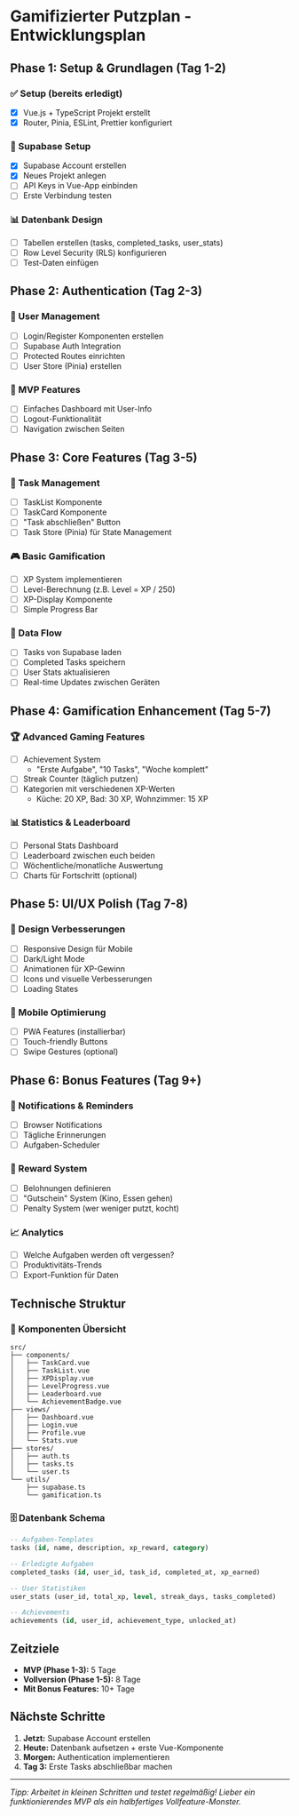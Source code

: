 # Gamifizierter Putzplan - Entwicklungsplan

## Phase 1: Setup & Grundlagen (Tag 1-2)

### ✅ Setup (bereits erledigt)
- [x] Vue.js + TypeScript Projekt erstellt
- [x] Router, Pinia, ESLint, Prettier konfiguriert

### 🔧 Supabase Setup
- [x] Supabase Account erstellen
- [x] Neues Projekt anlegen
- [ ] API Keys in Vue-App einbinden
- [ ] Erste Verbindung testen

### 📊 Datenbank Design
- [ ] Tabellen erstellen (tasks, completed_tasks, user_stats)
- [ ] Row Level Security (RLS) konfigurieren
- [ ] Test-Daten einfügen

## Phase 2: Authentication (Tag 2-3)

### 🔐 User Management
- [ ] Login/Register Komponenten erstellen
- [ ] Supabase Auth Integration
- [ ] Protected Routes einrichten
- [ ] User Store (Pinia) erstellen

### 🎯 MVP Features
- [ ] Einfaches Dashboard mit User-Info
- [ ] Logout-Funktionalität
- [ ] Navigation zwischen Seiten

## Phase 3: Core Features (Tag 3-5)

### 📝 Task Management
- [ ] TaskList Komponente
- [ ] TaskCard Komponente  
- [ ] "Task abschließen" Button
- [ ] Task Store (Pinia) für State Management

### 🎮 Basic Gamification
- [ ] XP System implementieren
- [ ] Level-Berechnung (z.B. Level = XP / 250)
- [ ] XP-Display Komponente
- [ ] Simple Progress Bar

### 💾 Data Flow
- [ ] Tasks von Supabase laden
- [ ] Completed Tasks speichern
- [ ] User Stats aktualisieren
- [ ] Real-time Updates zwischen Geräten

## Phase 4: Gamification Enhancement (Tag 5-7)

### 🏆 Advanced Gaming Features
- [ ] Achievement System
  - "Erste Aufgabe", "10 Tasks", "Woche komplett"
- [ ] Streak Counter (täglich putzen)
- [ ] Kategorien mit verschiedenen XP-Werten
  - Küche: 20 XP, Bad: 30 XP, Wohnzimmer: 15 XP

### 📊 Statistics & Leaderboard
- [ ] Personal Stats Dashboard
- [ ] Leaderboard zwischen euch beiden
- [ ] Wöchentliche/monatliche Auswertung
- [ ] Charts für Fortschritt (optional)

## Phase 5: UI/UX Polish (Tag 7-8)

### 🎨 Design Verbesserungen
- [ ] Responsive Design für Mobile
- [ ] Dark/Light Mode
- [ ] Animationen für XP-Gewinn
- [ ] Icons und visuelle Verbesserungen
- [ ] Loading States

### 📱 Mobile Optimierung
- [ ] PWA Features (installierbar)
- [ ] Touch-friendly Buttons
- [ ] Swipe Gestures (optional)

## Phase 6: Bonus Features (Tag 9+)

### 🔔 Notifications & Reminders
- [ ] Browser Notifications
- [ ] Tägliche Erinnerungen
- [ ] Aufgaben-Scheduler

### 🎁 Reward System
- [ ] Belohnungen definieren
- [ ] "Gutschein" System (Kino, Essen gehen)
- [ ] Penalty System (wer weniger putzt, kocht)

### 📈 Analytics
- [ ] Welche Aufgaben werden oft vergessen?
- [ ] Produktivitäts-Trends
- [ ] Export-Funktion für Daten

## Technische Struktur

### 📁 Komponenten Übersicht
```
src/
├── components/
│   ├── TaskCard.vue
│   ├── TaskList.vue  
│   ├── XPDisplay.vue
│   ├── LevelProgress.vue
│   ├── Leaderboard.vue
│   └── AchievementBadge.vue
├── views/
│   ├── Dashboard.vue
│   ├── Login.vue
│   ├── Profile.vue
│   └── Stats.vue
├── stores/
│   ├── auth.ts
│   ├── tasks.ts
│   └── user.ts
└── utils/
    ├── supabase.ts
    └── gamification.ts
```

### 🗄️ Datenbank Schema
```sql
-- Aufgaben-Templates
tasks (id, name, description, xp_reward, category)

-- Erledigte Aufgaben  
completed_tasks (id, user_id, task_id, completed_at, xp_earned)

-- User Statistiken
user_stats (user_id, total_xp, level, streak_days, tasks_completed)

-- Achievements
achievements (id, user_id, achievement_type, unlocked_at)
```

## Zeitziele

- **MVP (Phase 1-3):** 5 Tage
- **Vollversion (Phase 1-5):** 8 Tage  
- **Mit Bonus Features:** 10+ Tage

## Nächste Schritte

1. **Jetzt:** Supabase Account erstellen
2. **Heute:** Datenbank aufsetzen + erste Vue-Komponente
3. **Morgen:** Authentication implementieren
4. **Tag 3:** Erste Tasks abschließbar machen

---

*Tipp: Arbeitet in kleinen Schritten und testet regelmäßig! Lieber ein funktionierendes MVP als ein halbfertiges Vollfeature-Monster.*